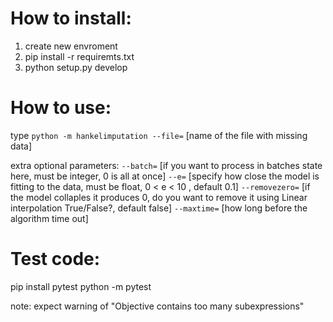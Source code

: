 # How to install:
1) create new envroment
2) pip install -r requiremts.txt
3) python setup.py develop

# How to use:

type `python -m hankelimputation --file=` [name of the file with missing data]

extra optional parameters:
  `--batch=` [if you want to process in batches state here, must be integer, 0 is all at once]
  `--e=` [specify how close the model is fitting to the data, must be float, 0 < e < 10 , default 0.1]
  `--removezero=` [if the model collaples it produces 0, do you want to remove it using Linear interpolation True/False?, default false]
  `--maxtime=` [how long before the algorithm time out]

# Test code:
pip install pytest
python -m pytest

note: expect warning of "Objective contains too many subexpressions"
